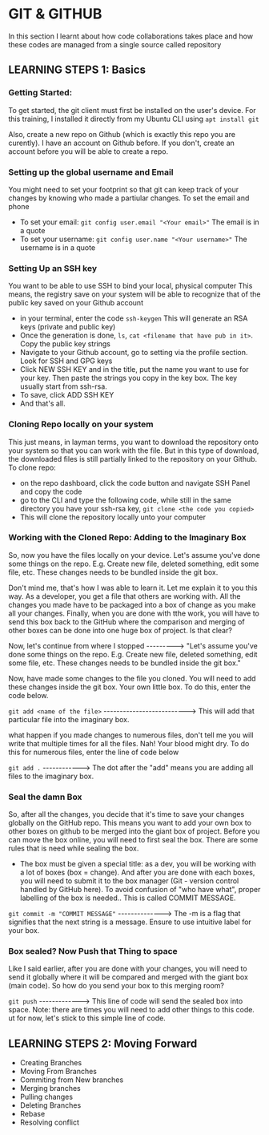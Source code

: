 # GIT & GITHUB
In this section I learnt about how code collaborations takes place and how these codes are managed from a single source called repository

## LEARNING STEPS 1: Basics

### Getting Started:
To get started, the git client must first be installed on the user's device. For this training, I installed it directly from my Ubuntu CLI using 
```apt install git```

Also, create a new repo on Github (which is exactly this repo you are curently). I have an account on Github before. If you don't, create an account before you will be able to create a repo.

### Setting up the global username and Email
You might need to set your footprint so that git can keep track of your changes by knowing who made a partiular changes. To set the email and phone

- To set your email: ```git config user.email "<Your email>"``` The email is in a quote
- To set your username: ```git config user.name "<Your username>"``` The username is in a quote

### Setting Up an SSH key
You want to be able to use SSH to bind your local, physical computer This means, the registry save on your system will  be able to recognize that of the public key saved on your Github account
- in your terminal, enter the code ```ssh-keygen``` This will generate an RSA keys (private and public key)
- Once the generation is done, ```ls```, ```cat <filename that have pub in it>```. Copy the public key strings
- Navigate to your Github account, go to setting via the profile section. Look for SSH and GPG keys
- Click NEW SSH KEY and in the title, put the name you want to use for your key. Then paste the strings you copy in the key box. The key usually start from ssh-rsa.
- To save, click ADD SSH KEY
- And that's all.


### Cloning Repo locally on your system
This just means, in layman terms, you want to download the repository onto your system so that you can work with the file. But in this type of download, the downloaded files is still partially linked to the repository on your Github.
To clone repo:
- on the repo dashboard, click the code button and navigate SSH Panel and copy the code
- go to the CLI and type the following code, while still in the same directory you have your ssh-rsa key,
```git clone <the code you copied>```
- This will clone the repository locally unto your computer

### Working with the Cloned Repo: Adding to the Imaginary Box
So, now you have the files locally on your device. Let's assume you've done some things on the repo. E.g. Create new file, deleted something, edit some file, etc. These changes needs to be bundled inside the git box. 

Don't mind me, that's how I was able to learn it. Let me explain it to you this way. As a developer, you get a file that others are working with. All the changes you made have to be packaged into a box of change as you make all your changes. Finally, when you are done with tthe work, you will have to send this box back to the GitHub where the comparison and merging of other boxes can be done into one huge box of project. Is that clear?

Now, let's continue from where I stopped ---------> "Let's assume you've done some things on the repo. E.g. Create new file, deleted something, edit some file, etc. These changes needs to be bundled inside the git box." 

Now, have made some changes to the file you cloned. You will need to add these changes inside the git box. Your own little box. To do this, enter the code below.

```git add <name of the file>``` --------------------------> This will add that particular file into the imaginary box.

what happen if you made changes to numerous files, don't tell me you will write that multiple times for all the files. Nah! Your blood might dry. 
To do this for numerous files, enter the line of code below

```git add .``` ------------> The dot after the "add" means you are adding all files to the imaginary box.

### Seal the damn Box
So, after all the changes, you decide that it's time to save your changes globally on the GitHub repo. This means you want to add your own box to other boxes on github to be merged into the giant box of project. Before you can move the box online, you will need to first seal the box. There are some rules that is need while sealing the box.
- The box must be given a special title: as a dev, you will be working with a lot of boxes (box = change). And after you are done with each boxes, you will need to submit it to the box manager (Git - version control handled by GitHub here). To avoid confusion of "who have what", proper labelling of the box is needed.. This is called COMMIT MESSAGE.

```git commit -m "COMMIT MESSAGE"``` --------------> The -m is a flag that signifies that the next string is a message. Ensure to use intuitive label for your box. 

### Box sealed? Now Push that Thing to space
Like I said earlier, after you are done with your changes, you will need to send it globally where it will be compared and merged with the giant box (main code). So how do you send your box to this merging room?

```git push``` -------------> This line of code will send the sealed box into space. Note: there are times you will need to add other things to this code. ut for now, let's stick to this simple line of code.

##  LEARNING STEPS 2: Moving Forward

- Creating Branches
- Moving From Branches
- Commiting from  New branches
- Merging branches
- Pulling changes
- Deleting Branches
- Rebase
- Resolving conflict